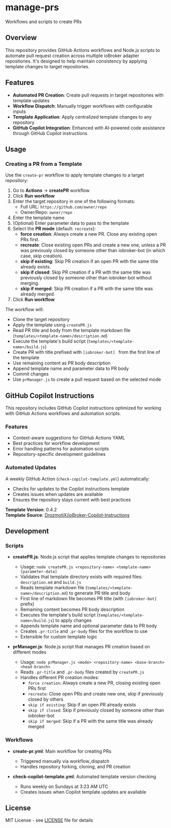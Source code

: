 # manage-prs
Workflows and scripts to create PRs

## Overview

This repository provides GitHub Actions workflows and Node.js scripts to automate pull request creation across multiple ioBroker adapter repositories. It's designed to help maintain consistency by applying template changes to target repositories.

## Features

- **Automated PR Creation**: Create pull requests in target repositories with template updates
- **Workflow Dispatch**: Manually trigger workflows with configurable inputs
- **Template Application**: Apply centralized template changes to any repository
- **GitHub Copilot Integration**: Enhanced with AI-powered code assistance through GitHub Copilot instructions

## Usage

### Creating a PR from a Template

Use the `create-pr` workflow to apply template changes to a target repository:

1. Go to **Actions** → **createPR** workflow
2. Click **Run workflow**
3. Enter the target repository in one of the following formats:
   - Full URL: `https://github.com/owner/repo`
   - Owner/Repo: `owner/repo`
4. Enter the template name
5. (Optional) Enter parameter data to pass to the template
6. Select the **PR mode** (default: `recreate`):
   - **force creation**: Always create a new PR. Close any existing open PRs first.
   - **recreate**: Close existing open PRs and create a new one, unless a PR was previously closed by someone other than iobroker-bot (in which case, skip creation).
   - **skip if existing**: Skip PR creation if an open PR with the same title already exists.
   - **skip if closed**: Skip PR creation if a PR with the same title was previously closed by someone other than iobroker-bot without merging.
   - **skip if merged**: Skip PR creation if a PR with the same title was already merged.
7. Click **Run workflow**

The workflow will:
- Clone the target repository
- Apply the template using `createPR.js`
- Read PR title and body from the template markdown file (`templates/<template-name>/description.md`)
- Execute the template's build script (`templates/<template-name>/build.js`)
- Create PR with title prefixed with `[iobroker-bot] ` from the first line of the template
- Use remaining content as PR body description
- Append template name and parameter data to PR body
- Commit changes
- Use `prManager.js` to create a pull request based on the selected mode

## GitHub Copilot Instructions

This repository includes GitHub Copilot instructions optimized for working with GitHub Actions workflows and automation scripts.

### Features
- Context-aware suggestions for GitHub Actions YAML
- Best practices for workflow development
- Error handling patterns for automation scripts
- Repository-specific development guidelines

### Automated Updates
A weekly GitHub Action (`check-copilot-template.yml`) automatically:
- Checks for updates to the Copilot instructions template
- Creates issues when updates are available
- Ensures the repository stays current with best practices

**Template Version**: 0.4.2  
**Template Source**: [DrozmotiX/ioBroker-Copilot-Instructions](https://github.com/DrozmotiX/ioBroker-Copilot-Instructions)

## Development

### Scripts

- **createPR.js**: Node.js script that applies template changes to repositories
  - Usage: `node createPR.js <repository-name> <template-name> [parameter-data]`
  - Validates that template directory exists with required files: `description.md` and `build.js`
  - Reads template markdown file (`templates/<template-name>/description.md`) to generate PR title and body
  - First line of markdown file becomes PR title (with `[iobroker-bot] ` prefix)
  - Remaining content becomes PR body description
  - Executes the template's build script (`templates/<template-name>/build.js`) to apply changes
  - Appends template name and optional parameter data to PR body
  - Creates `.pr-title` and `.pr-body` files for the workflow to use
  - Extensible for custom template logic

- **prManager.js**: Node.js script that manages PR creation based on different modes
  - Usage: `node prManager.js <mode> <repository-name> <base-branch> <head-branch>`
  - Reads `.pr-title` and `.pr-body` files created by `createPR.js`
  - Handles different PR creation modes:
    - `force creation`: Always create a new PR, closing existing open PRs first
    - `recreate`: Close open PRs and create new one, skip if previously closed by others
    - `skip if existing`: Skip if an open PR already exists
    - `skip if closed`: Skip if previously closed by someone other than iobroker-bot
    - `skip if merged`: Skip if a PR with the same title was already merged

### Workflows

- **create-pr.yml**: Main workflow for creating PRs
  - Triggered manually via workflow_dispatch
  - Handles repository forking, cloning, and PR creation
  
- **check-copilot-template.yml**: Automated template version checking
  - Runs weekly on Sundays at 3:23 AM UTC
  - Creates issues when Copilot template updates are available

## License

MIT License - see [LICENSE](LICENSE) file for details
